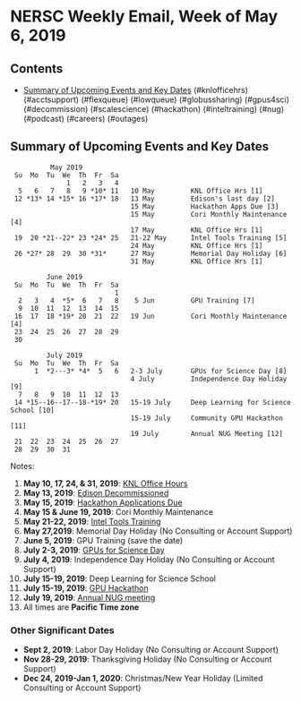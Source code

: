 # NERSC Weekly Email, Week of May 6, 2019 #

## Contents ## 

- [Summary of Upcoming Events and Key Dates](#dates)
(#knlofficehrs)
(#acctsupport)
(#flexqueue)
(#lowqueue)
(#globussharing)
(#gpus4sci)
(#decommission)
(#scalescience)
(#hackathon)
(#inteltraining)
(#nug)
(#podcast)
(#careers)
(#outages)

## Summary of Upcoming Events and Key Dates <a name="dates"/> ##

              May 2019
     Su  Mo  Tu  We  Th  Fr  Sa
                  1   2   3   4   
      5   6   7   8   9 *10* 11   10 May         KNL Office Hrs [1]
     12 *13* 14 *15* 16 *17* 18   13 May         Edison's last day [2]
                                  15 May         Hackathon Apps Due [3]
                                  15 May         Cori Monthly Maintenance [4]
                                  17 May         KNL Office Hrs [1]
     19  20 *21--22* 23 *24* 25   21-22 May      Intel Tools Training [5]
                                  24 May         KNL Office Hrs [1]
     26 *27* 28  29  30 *31*      27 May         Memorial Day Holiday [6]
                                  31 May         KNL Office Hrs [1]

             June 2019        
     Su  Mo  Tu  We  Th  Fr  Sa  
                              1  
      2   3   4  *5*  6   7   8    5 Jun         GPU Training [7]
      9  10  11  12  13  14  15  
     16  17  18 *19* 20  21  22   19 Jun         Cori Monthly Maintenance [4] 
     23  24  25  26  27  28  29  
     30                    

             July 2019
     Su  Mo  Tu  We  Th  Fr  Sa
          1  *2---3* *4*  5   6   2-3 July       GPUs for Science Day [8]
                                  4 July         Independence Day Holiday [9]
      7   8   9  10  11  12  13
     14 *15--16--17--18-*19* 20   15-19 July     Deep Learning for Science School [10]
                                  15-19 July     Community GPU Hackathon [11]
                                  19 July        Annual NUG Meeting [12]
     21  22  23  24  25  26  27
     28  29  30  31


Notes:

1. **May 10, 17, 24, & 31, 2019**: [KNL Office Hours](#knlofficehrs)
2. **May 13, 2019**: [Edison Decommissioned](#decommission)
3. **May 15, 2019**: [Hackathon Applications Due](#hackathon)
4. **May 15 & June 19, 2019**: Cori Monthly Maintenance
5. **May 21-22, 2019**: [Intel Tools Training](#inteltraining)
6. **May 27,2019**: Memorial Day Holiday (No Consulting or Account Support)
7. **June 5, 2019**: GPU Training (save the date)
8. **July 2-3, 2019**: [GPUs for Science Day](#gpus4sci)
9. **July 4, 2019**: Independence Day Holiday (No Consulting or Account Support)
10. **July 15-19, 2019**: Deep Learning for Science School
11. **July 15-19, 2019**: [GPU Hackathon](#hackathon)
12. **July 19, 2019**: [Annual NUG meeting](#nug)
13. All times are **Pacific Time zone**


### Other Significant Dates ###
- **Sept 2, 2019**: Labor Day Holiday (No Consulting or Account Support)
- **Nov 28-29, 2019**: Thanksgiving Holiday (No Consulting or Account Support)
- **Dec 24, 2019-Jan 1, 2020**: Christmas/New Year Holiday (Limited Consulting or Account Support)


